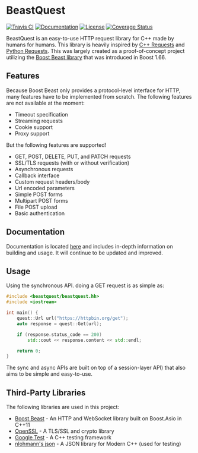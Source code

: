 # BeastQuest

[![Travis CI](https://travis-ci.org/watersalesman/BeastQuest.svg?branch=master)](https://travis-ci.org/watersalesman/BeastQuest)
[![Documentation](https://img.shields.io/badge/documentation-master-brightgreen.svg)](https://watersalesman.github.io/BeastQuest/)
[![License](https://img.shields.io/github/license/watersalesman/BeastQuest.svg)](LICENSE)
[![Coverage Status](https://coveralls.io/repos/github/watersalesman/BeastQuest/badge.svg)](https://coveralls.io/github/watersalesman/BeastQuest)

BeastQuest is an easy-to-use HTTP request library for C++ made by humans for
humans. This library is heavily inspired by [C++ Requests](https://github.com/whoshuu/cpr)
and [Python Requests](https://github.com/requests/requests). This was largely
created as a proof-of-concept project utilizing the [Boost Beast library](https://github.com/boostorg/beast)
that was introduced in Boost 1.66.

## Features

Because Boost Beast only provides a protocol-level interface for HTTP, many
features have to be implemented from scratch. The following features are not
available at the moment:
* Timeout specification
* Streaming requests
* Cookie support
* Proxy support

But the following features are supported!
* GET, POST, DELETE, PUT, and PATCH requests
* SSL/TLS requests (with or without verification)
* Asynchronous requests
* Callback interface
* Custom request headers/body
* Url encoded parameters
* Simple POST forms
* Multipart POST forms
* File POST upload
* Basic authentication

## Documentation

Documentation is located [here](https://watersalesman.github.io/BeastQuest) and
includes in-depth information on building and usage. It will continue to be
updated and improved.

## Usage

Using the synchronous API. doing a GET request is as simple as:

```c++
#include <beastquest/beastquest.hh>
#include <iostream>

int main() {
    quest::Url url("https://httpbin.org/get");
    auto response = quest::Get(url);

    if (response.status_code == 200)
        std::cout << response.content << std::endl;

    return 0;
}
```

The sync and async APIs are built on top of a session-layer API) that also aims
to be simple and easy-to-use.

## Third-Party Libraries

The following libraries are used in this project:

* [Boost Beast](https://github.com/boostorg/beast) - An HTTP and WebSocket
library built on Boost.Asio in C++11
* [OpenSSL](https://github.com/openssl/openssl) - A TLS/SSL and crypto library
* [Google Test](https://github.com/google/googletest) - A C++ testing framework
* [nlohmann's json](https://github.com/nlohmann/json) - A JSON library for Modern C++ (used for testing)

